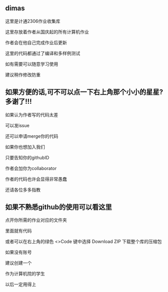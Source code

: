 ## dimas
 这里是计通2306作业收集库

 这里存放着作者从国庆起的所有计算机作业

 作者会在他自己完成作业后更新

 这里的代码都通过了编译和多样例测试

 如有需要可以随意学习使用

 建议稍作修改防重

## 如果方便的话,可不可以点一下右上角那个小小的星星?多谢了!!!

 如果认为作者写的代码太差

 可以发issue

 还可以申请merge你的代码

 如果你也想加入我们

 只要告知你的githubID

 作者会加你为collaborator

 作者的代码也许会显得非常愚蠢

 还请各位多多指教

## 如果不熟悉github的使用可以看这里

 点开你所需的作业对应的文件夹

 里面就有代码

 或者可以在右上角的绿色 <>Code 键中选择 Download ZIP 下载整个库的压缩包

 如果没有账号

 建议创建一个

 作为计算机院的学生
 
 以后一定用得上